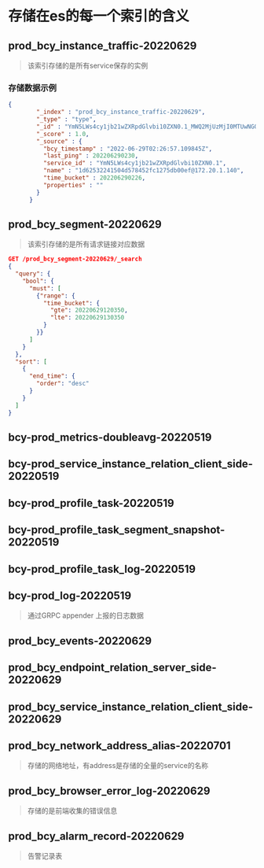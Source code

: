 # 存储在es的每一个索引的含义

## prod_bcy_instance_traffic-20220629

> 该索引存储的是所有service保存的实例

### 存储数据示例

```json
{
        "_index" : "prod_bcy_instance_traffic-20220629",
        "_type" : "type",
        "_id" : "YmN5LWs4cy1jb21wZXRpdGlvbi10ZXN0.1_MWQ2MjUzMjI0MTUwNGQ1Nzg0NTJmYzEyNzVkYjAwZWZAMTcyLjIwLjEuMTQw",
        "_score" : 1.0,
        "_source" : {
          "bcy_timestamp" : "2022-06-29T02:26:57.109845Z",
          "last_ping" : 202206290230,
          "service_id" : "YmN5LWs4cy1jb21wZXRpdGlvbi10ZXN0.1",
          "name" : "1d62532241504d578452fc1275db00ef@172.20.1.140",
          "time_bucket" : 202206290226,
          "properties" : ""
        }
      }
```

## prod_bcy_segment-20220629

> 该索引存储的是所有请求链接对应数据

```json
GET /prod_bcy_segment-20220629/_search
{
  "query": {
    "bool": {
      "must": [
        {"range": {
          "time_bucket": {
            "gte": 20220629120350,
            "lte": 20220629130350
          }
        }}
      ]
    }
  }, 
  "sort": [
    {
      "end_time": {
        "order": "desc"
      }
    }
  ]
}
```

## bcy-prod_metrics-doubleavg-20220519

## bcy-prod_service_instance_relation_client_side-20220519

## bcy-prod_profile_task-20220519

## bcy-prod_profile_task_segment_snapshot-20220519 

## bcy-prod_profile_task_log-20220519

## bcy-prod_log-20220519

> 通过GRPC appender 上报的日志数据

## prod_bcy_events-20220629

## prod_bcy_endpoint_relation_server_side-20220629

## prod_bcy_service_instance_relation_client_side-20220629

## prod_bcy_network_address_alias-20220701

> 存储的网络地址，有address是存储的全量的service的名称

## prod_bcy_browser_error_log-20220629

> 存储的是前端收集的错误信息

## prod_bcy_alarm_record-20220629

> 告警记录表
